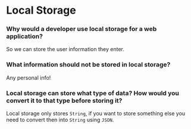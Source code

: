 # Local Storage

### Why would a developer use local storage for a web application?
So we can store the user information they enter.
### What information should not be stored in local storage?
Any personal info! 
### Local storage can store what type of data? How would you convert it to that type before storing it?
Local storage only stores `String`, if you want to store something else you need to convert then into `String` using `JSON`.
